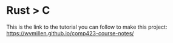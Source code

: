 #   R u s t   >   C 
This is the link to the tutorial you can follow to make this project: https://wvmillen.github.io/comp423-course-notes/
